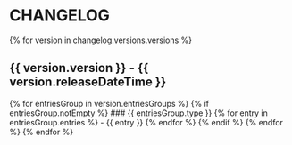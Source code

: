 # CHANGELOG
{% for version in changelog.versions.versions %}
## {{ version.version }} - {{ version.releaseDateTime }}
{% for entriesGroup in version.entriesGroups %}
    {% if entriesGroup.notEmpty %}
    ### {{ entriesGroup.type }}
    {% for entry in entriesGroup.entries %}
       - {{ entry }}
    {% endfor %}
    {% endif %}
{% endfor %}
{% endfor %}
